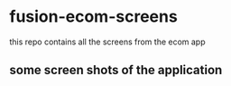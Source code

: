 # fusion-ecom-screens
 this repo contains all the screens from the ecom app
 
 
 ## some screen shots of the application 
 
